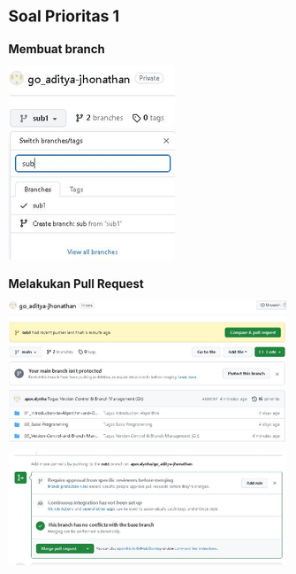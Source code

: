 # Soal Prioritas 1
## Membuat branch

![buat_branch](/03_Version-Control-and-Branch-Management/screenshots/buat_branch.JPG)

## Melakukan Pull Request

![pull_req](/03_Version-Control-and-Branch-Management/screenshots/pull_req.JPG)

![pull_req2](/03_Version-Control-and-Branch-Management/screenshots/pull_req2.JPG)
